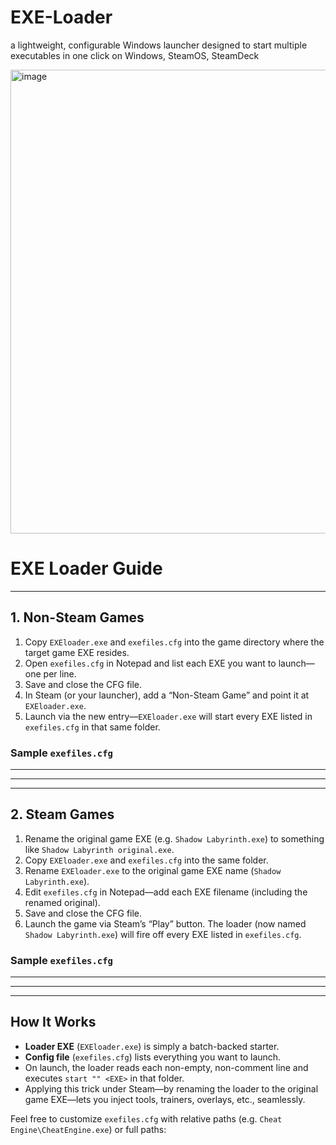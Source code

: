 # EXE-Loader
a lightweight, configurable Windows launcher designed to start multiple executables in one click on Windows, SteamOS, SteamDeck

<img width="690" height="742" alt="image" src="https://github.com/user-attachments/assets/2df4cc2a-b63a-4e98-923e-90432649e2c8" />


# EXE Loader Guide

---

## 1. Non-Steam Games

1. Copy `EXEloader.exe` and `exefiles.cfg` into the game directory where the target game EXE resides.  
2. Open `exefiles.cfg` in Notepad and list each EXE you want to launch—one per line.  
3. Save and close the CFG file.  
4. In Steam (or your launcher), add a “Non-Steam Game” and point it at `EXEloader.exe`.  
5. Launch via the new entry—`EXEloader.exe` will start every EXE listed in `exefiles.cfg` in that same folder.

### Sample `exefiles.cfg`

---
---
---
## 2. Steam Games

1. Rename the original game EXE (e.g. `Shadow Labyrinth.exe`) to something like `Shadow Labyrinth original.exe`.  
2. Copy `EXEloader.exe` and `exefiles.cfg` into the same folder.  
3. Rename `EXEloader.exe` to the original game EXE name (`Shadow Labyrinth.exe`).  
4. Edit `exefiles.cfg` in Notepad—add each EXE filename (including the renamed original).  
5. Save and close the CFG file.  
6. Launch the game via Steam’s “Play” button. The loader (now named `Shadow Labyrinth.exe`) will fire off every EXE listed in `exefiles.cfg`.

### Sample `exefiles.cfg`

---
---
---

## How It Works

- **Loader EXE** (`EXEloader.exe`) is simply a batch-backed starter.  
- **Config file** (`exefiles.cfg`) lists everything you want to launch.  
- On launch, the loader reads each non-empty, non-comment line and executes `start "" <EXE>` in that folder.  
- Applying this trick under Steam—by renaming the loader to the original game EXE—lets you inject tools, trainers, overlays, etc., seamlessly.

Feel free to customize `exefiles.cfg` with relative paths (e.g. `Cheat Engine\CheatEngine.exe`) or full paths:

